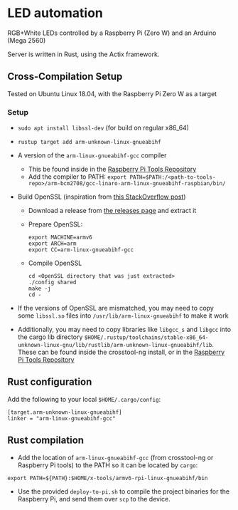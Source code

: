 # LED automation
RGB+White LEDs controlled by a Raspberry Pi (Zero W) and an Arduino (Mega 2560)

Server is written in Rust, using the Actix framework.

## Cross-Compilation Setup

Tested on Ubuntu Linux 18.04, with the Raspberry Pi Zero W as a target

### Setup
- `sudo apt install libssl-dev` (for build on regular x86_64)

- `rustup target add arm-unknown-linux-gnueabihf`

- A version of the `arm-linux-gnueabihf-gcc` compiler
  - This be found inside in the [Raspberry Pi Tools
  Repository](https://github.com/raspberrypi/tools)
  - Add the compiler to PATH: `export PATH=$PATH:/<path-to-tools-repo>/arm-bcm2708/gcc-linaro-arm-linux-gnueabihf-raspbian/bin/`

- Build OpenSSL (inspiration from [this StackOverflow post](https://stackoverflow.com/a/37378989))
    - Download a release from [the releases page](https://github.com/openssl/openssl/releases) and extract it
    - Prepare OpenSSL:

        ```
        export MACHINE=armv6
        export ARCH=arm
        export CC=arm-linux-gnueabihf-gcc
        ```

    - Compile OpenSSL

        ```
        cd <OpenSSL directory that was just extracted>
        ./config shared
        make -j
        cd -
        ```

- If the versions of OpenSSL are mismatched, you may need to copy some
  `libssl.so` files into `/usr/lib/arm-linux-gnueabihf` to make it work

- Additionally, you may need to copy libraries like `libgcc_s` and `libgcc`
  into the cargo lib directory
  `$HOME/.rustup/toolchains/stable-x86_64-unknown-linux-gnu/lib/rustlib/arm-unknown-linux-gnueabihf/lib`.
  These can be found inside the crosstool-ng install, or in the [Raspberry Pi
  Tools Repository](https://github.com/raspberrypi/tools)


## Rust configuration

Add the following to your local `$HOME/.cargo/config`:

```
[target.arm-unknown-linux-gnueabihf]
linker = "arm-linux-gnueabihf-gcc"
```

## Rust compilation

- Add the location of `arm-linux-gnueabihf-gcc` (from crosstool-ng or
  Raspberry Pi tools) to the PATH so it can be located by `cargo`:

```
export PATH=${PATH}:$HOME/x-tools/armv6-rpi-linux-gnueabihf/bin
```

- Use the provided `deploy-to-pi.sh` to compile the project binaries for the
  Raspberry Pi, and send them over `scp` to the device.
